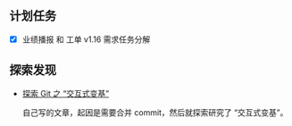 ## 计划任务

* [x] 业绩播报 和 工单 v1.16 需求任务分解

## 探索发现

- [探索 Git 之 “交互式变基”](https://monine.github.io/2019/02/26/%E6%8E%A2%E7%B4%A2-Git-%E4%B9%8B-%E4%BA%A4%E4%BA%92%E5%BC%8F%E5%8F%98%E5%9F%BA.html)

  自己写的文章，起因是需要合并 commit，然后就探索研究了 “交互式变基”。
